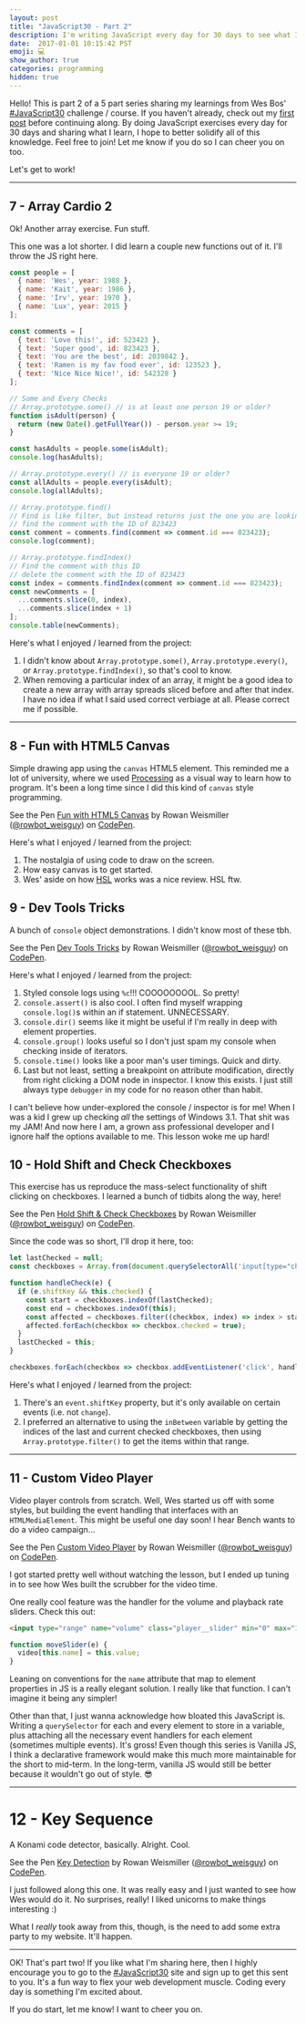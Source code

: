 ```yaml
---
layout: post
title: "JavaScript30 - Part 2"
description: I'm writing JavaScript every day for 30 days to see what I learn.
date:  2017-01-01 10:15:42 PST
emoji: 💻
show_author: true
categories: programming
hidden: true
---
```


Hello! This is part 2 of a 5 part series sharing my learnings from Wes Bos'
[#JavaScript30](https://javascript30.com/) challenge / course. If you haven't
already, check out my [first post](/blog/my-javascript-30-journey/) before
continuing along. By doing JavaScript exercises every day for 30 days and
sharing what I learn, I hope to better solidify all of this knowledge. Feel free
to join! Let me know if you do so I can cheer you on too.

Let's get to work!

***

## 7 - Array Cardio 2

Ok! Another array exercise. Fun stuff.

This one was a lot shorter. I did learn a couple new functions out of it. I'll
throw the JS right here.

```js
const people = [
  { name: 'Wes', year: 1988 },
  { name: 'Kait', year: 1986 },
  { name: 'Irv', year: 1970 },
  { name: 'Lux', year: 2015 }
];

const comments = [
  { text: 'Love this!', id: 523423 },
  { text: 'Super good', id: 823423 },
  { text: 'You are the best', id: 2039842 },
  { text: 'Ramen is my fav food ever', id: 123523 },
  { text: 'Nice Nice Nice!', id: 542328 }
];

// Some and Every Checks
// Array.prototype.some() // is at least one person 19 or older?
function isAdult(person) {
  return (new Date().getFullYear()) - person.year >= 19;
}

const hasAdults = people.some(isAdult);
console.log(hasAdults);

// Array.prototype.every() // is everyone 19 or older?
const allAdults = people.every(isAdult);
console.log(allAdults);

// Array.prototype.find()
// Find is like filter, but instead returns just the one you are looking for
// find the comment with the ID of 823423
const comment = comments.find(comment => comment.id === 823423);
console.log(comment);

// Array.prototype.findIndex()
// Find the comment with this ID
// delete the comment with the ID of 823423
const index = comments.findIndex(comment => comment.id === 823423);
const newComments = [
  ...comments.slice(0, index),
  ...comments.slice(index + 1)
];
console.table(newComments);
```

Here's what I enjoyed / learned from the project:

1. I didn't know about `Array.prototype.some()`, `Array.prototype.every()`, or `Array.prototype.findIndex()`, so that's cool to know.
2. When removing a particular index of an array, it might be a good idea to create a new array with array spreads sliced before and after that index. I have no idea if what I said used correct verbiage at all. Please correct me if possible.

***

## 8 - Fun with HTML5 Canvas

Simple drawing app using the `canvas` HTML5 element. This reminded me a lot of
university, where we used [Processing](https://processing.org/) as a visual way
to learn how to program. It's been a long time since I did this kind of `canvas`
style programming.

<p data-height="265" data-theme-id="0" data-slug-hash="ggObRV" data-default-tab="js,result" data-user="rowbot_weisguy" data-embed-version="2" data-pen-title="Fun with HTML5 Canvas" data-preview="true" class="codepen">See the Pen <a href="http://codepen.io/rowbot_weisguy/pen/ggObRV/">Fun with HTML5 Canvas</a> by Rowan Weismiller (<a href="http://codepen.io/rowbot_weisguy">@rowbot_weisguy</a>) on <a href="http://codepen.io">CodePen</a>.</p>
<script async src="https://production-assets.codepen.io/assets/embed/ei.js"></script>

Here's what I enjoyed / learned from the project:

1. The nostalgia of using code to draw on the screen.
2. How easy canvas is to get started.
3. Wes' aside on how [HSL](http://mothereffinghsl.com/) works was a nice review. HSL ftw.

## 9 - Dev Tools Tricks

A bunch of `console` object demonstrations. I didn't know most of these tbh.

<p data-height="265" data-theme-id="0" data-slug-hash="pRoZpX" data-default-tab="result" data-user="rowbot_weisguy" data-embed-version="2" data-pen-title="Dev Tools Tricks" data-preview="true" class="codepen">See the Pen <a href="http://codepen.io/rowbot_weisguy/pen/pRoZpX/">Dev Tools Tricks</a> by Rowan Weismiller (<a href="http://codepen.io/rowbot_weisguy">@rowbot_weisguy</a>) on <a href="http://codepen.io">CodePen</a>.</p>
<script async src="https://production-assets.codepen.io/assets/embed/ei.js"></script>

Here's what I enjoyed / learned from the project:

1. Styled console logs using `%c`!!! COOOOOOOOL. So pretty!
2. `console.assert()` is also cool. I often find myself wrapping `console.log()`s within an if statement. UNNECESSARY.
3. `console.dir()` seems like it might be useful if I'm really in deep with element properties.
4. `console.group()` looks useful so I don't just spam my console when checking inside of iterators.
5. `console.time()` looks like a poor man's user timings. Quick and dirty.
6. Last but not least, setting a breakpoint on attribute modification, directly from right clicking a DOM node in inspector. I know this exists. I just still always type `debugger` in my code for no reason other than habit.

I can't believe how under-explored the console / inspector is for me! When I was
a kid I grew up checking _all_ the settings of Windows 3.1. That shit was my
JAM! And now here I am, a grown ass professional developer and I ignore half the
options available to me. This lesson woke me up hard!

## 10 - Hold Shift and Check Checkboxes

This exercise has us reproduce the mass-select functionality of shift clicking on checkboxes. I learned a bunch of tidbits along the way, here!

<p data-height="265" data-theme-id="0" data-slug-hash="ZLYeMK" data-default-tab="html,result" data-user="rowbot_weisguy" data-embed-version="2" data-pen-title="Hold Shift & Check Checkboxes" data-preview="true" class="codepen">See the Pen <a href="http://codepen.io/rowbot_weisguy/pen/ZLYeMK/">Hold Shift & Check Checkboxes</a> by Rowan Weismiller (<a href="http://codepen.io/rowbot_weisguy">@rowbot_weisguy</a>) on <a href="http://codepen.io">CodePen</a>.</p>
<script async src="https://production-assets.codepen.io/assets/embed/ei.js"></script>

Since the code was so short, I'll drop it here, too:

```js
let lastChecked = null;
const checkboxes = Array.from(document.querySelectorAll('input[type="checkbox"]'));

function handleCheck(e) {
  if (e.shiftKey && this.checked) {
    const start = checkboxes.indexOf(lastChecked);
    const end = checkboxes.indexOf(this);
    const affected = checkboxes.filter((checkbox, index) => index > start && index < end);
    affected.forEach(checkbox => checkbox.checked = true);
  }
  lastChecked = this;
}

checkboxes.forEach(checkbox => checkbox.addEventListener('click', handleCheck));
```

Here's what I enjoyed / learned from the project:

1. There's an `event.shiftKey` property, but it's only available on certain events (i.e. not `change`).
2. I preferred an alternative to using the `inBetween` variable by getting the indices of the last and current checked checkboxes, then using `Array.prototype.filter()` to get the items within that range.

***

## 11 - Custom Video Player

Video player controls from scratch. Well, Wes started us off with some styles,
but building the event handling that interfaces with an `HTMLMediaElement`. This
might be useful one day soon! I hear Bench wants to do a video campaign...

<p data-height="265" data-theme-id="0" data-slug-hash="apOxvN" data-default-tab="css,result" data-user="rowbot_weisguy" data-embed-version="2" data-pen-title="Custom Video Player" data-preview="true" class="codepen">See the Pen <a href="http://codepen.io/rowbot_weisguy/pen/apOxvN/">Custom Video Player</a> by Rowan Weismiller (<a href="http://codepen.io/rowbot_weisguy">@rowbot_weisguy</a>) on <a href="http://codepen.io">CodePen</a>.</p>
<script async src="https://production-assets.codepen.io/assets/embed/ei.js"></script>

I got started pretty well without watching the lesson, but I ended up tuning in to see how Wes built the scrubber for the video time.

One really cool feature was the handler for the volume and playback rate sliders. Check this out:

```html
<input type="range" name="volume" class="player__slider" min="0" max="1" step="0.05" value="1">
```

```js
function moveSlider(e) {
  video[this.name] = this.value;
}
```

Leaning on conventions for the `name` attribute that map to element properties
in JS is a really elegant solution. I really like that function. I can't imagine
it being any simpler!

Other than that, I just wanna acknowledge how bloated this JavaScript is.
Writing a `querySelector` for each and every element to store in a variable,
plus attaching all the necessary event handlers for each element (sometimes
multiple events). It's gross! Even though this series is Vanilla JS, I think a
declarative framework would make this much more maintainable for the short to
mid-term. In the long-term, vanilla JS would still be better because it wouldn't
go out of style. 😎

***

# 12 - Key Sequence

A Konami code detector, basically. Alright. Cool.

<p data-height="265" data-theme-id="0" data-slug-hash="ggpyrz" data-default-tab="result" data-user="rowbot_weisguy" data-embed-version="2" data-pen-title="Key Detection" data-preview="true" class="codepen">See the Pen <a href="http://codepen.io/rowbot_weisguy/pen/ggpyrz/">Key Detection</a> by Rowan Weismiller (<a href="http://codepen.io/rowbot_weisguy">@rowbot_weisguy</a>) on <a href="http://codepen.io">CodePen</a>.</p>
<script async src="https://production-assets.codepen.io/assets/embed/ei.js"></script>

I just followed along this one. It was really easy and I just wanted to see how
Wes would do it. No surprises, really! I liked unicorns to make things interesting :)

What I _really_ took away from this, though, is the need to add some extra party
to my website. It'll happen.

***

OK! That's part two! If you like what I'm sharing here, then I highly encourage
you to go to the [#JavaScript30](https://javascript30.com/) site and sign up to
get this sent to you. It's a fun way to flex your web development muscle. Coding
every day is something I'm excited about.

If you do start, let me know! I want to cheer you on.

